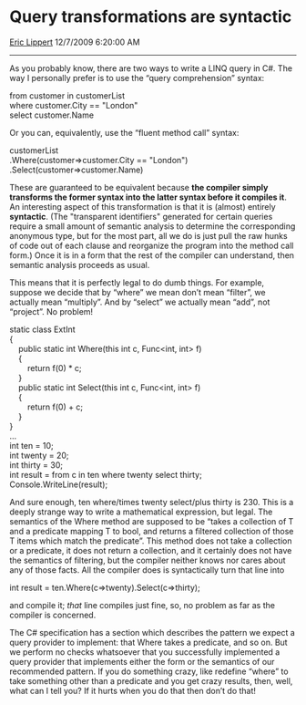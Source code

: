 # Query transformations are syntactic

[Eric Lippert](https://social.msdn.microsoft.com/profile/Eric%20Lippert) 12/7/2009 6:20:00 AM

-----

As you probably know, there are two ways to write a LINQ query in C\#. The way I personally prefer is to use the “query comprehension” syntax:

 

from customer in customerList  
where customer.City == "London"  
select customer.Name

Or you can, equivalently, use the “fluent method call” syntax:

 

customerList  
.Where(customer=\>customer.City == "London")  
.Select(customer=\>customer.Name)

These are guaranteed to be equivalent because **the compiler simply transforms the former syntax into the latter syntax before it compiles it**. An interesting aspect of this transformation is that it is (almost) entirely **syntactic**. (The "transparent identifiers" generated for certain queries require a small amount of semantic analysis to determine the corresponding anonymous type, but for the most part, all we do is just pull the raw hunks of code out of each clause and reorganize the program into the method call form.) Once it is in a form that the rest of the compiler can understand, then semantic analysis proceeds as usual.

This means that it is perfectly legal to do dumb things. For example, suppose we decide that by “where” we mean don’t mean “filter”, we actually mean “multiply”. And by “select” we actually mean “add”, not “project”. No problem\!

 

static class ExtInt  
{  
    public static int Where(this int c, Func\<int, int\> f)  
    {  
        return f(0) \* c;  
    }  
    public static int Select(this int c, Func\<int, int\> f)  
    {  
        return f(0) + c;  
    }  
}  
…  
int ten = 10;  
int twenty = 20;  
int thirty = 30;   
int result = from c in ten where twenty select thirty;  
Console.WriteLine(result);

And sure enough, ten where/times twenty select/plus thirty is 230. This is a deeply strange way to write a mathematical expression, but legal. The semantics of the Where method are supposed to be “takes a collection of T and a predicate mapping T to bool, and returns a filtered collection of those T items which match the predicate”. This method does not take a collection or a predicate, it does not return a collection, and it certainly does not have the semantics of filtering, but the compiler neither knows nor cares about any of those facts. All the compiler does is syntactically turn that line into  

int result = ten.Where(c=\>twenty).Select(c=\>thirty);

and compile it; *that* line compiles just fine, so, no problem as far as the compiler is concerned.

The C\# specification has a section which describes the pattern we expect a query provider to implement: that Where takes a predicate, and so on. But we perform no checks whatsoever that you successfully implemented a query provider that implements either the form or the semantics of our recommended pattern. If you do something crazy, like redefine “where” to take something other than a predicate and you get crazy results, then, well, what can I tell you? If it hurts when you do that then don’t do that\!

